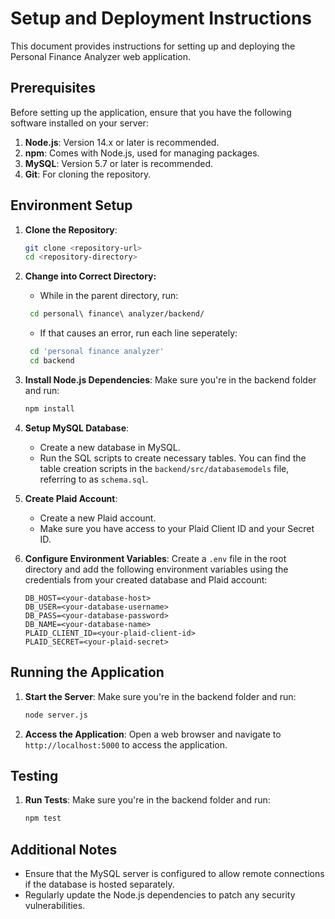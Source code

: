 # Setup and Deployment Instructions

This document provides instructions for setting up and deploying the Personal Finance Analyzer web application.

## Prerequisites

Before setting up the application, ensure that you have the following software installed on your server:

1. **Node.js**: Version 14.x or later is recommended.
2. **npm**: Comes with Node.js, used for managing packages.
3. **MySQL**: Version 5.7 or later is recommended.
4. **Git**: For cloning the repository.

## Environment Setup

1. **Clone the Repository**:
   ```bash
   git clone <repository-url>
   cd <repository-directory>
   ```

2. **Change into Correct Directory:** 
   - While in the parent directory, run:
   ```bash
    cd personal\ finance\ analyzer/backend/
   ```
   - If that causes an error, run each line seperately:
   ```bash
    cd 'personal finance analyzer'
    cd backend
   ```

3. **Install Node.js Dependencies**:
    Make sure you're in the backend folder and run:
   ```bash
   npm install
   ```

4. **Setup MySQL Database**:
   - Create a new database in MySQL.
   - Run the SQL scripts to create necessary tables. You can find the table creation scripts in the `backend/src/databasemodels` file, referring to as `schema.sql`.

5. **Create Plaid Account**:
   - Create a new Plaid account.
   - Make sure you have access to your Plaid Client ID and your Secret ID.

6. **Configure Environment Variables**:
   Create a `.env` file in the root directory and add the following environment variables using the credentials from your created database and Plaid account:
   ```plaintext
   DB_HOST=<your-database-host>
   DB_USER=<your-database-username>
   DB_PASS=<your-database-password>
   DB_NAME=<your-database-name>
   PLAID_CLIENT_ID=<your-plaid-client-id>
   PLAID_SECRET=<your-plaid-secret>
   ```

## Running the Application

1. **Start the Server**:
    Make sure you're in the backend folder and run:
   ```bash
   node server.js
   ```

2. **Access the Application**:
   Open a web browser and navigate to `http://localhost:5000` to access the application.

## Testing

1. **Run Tests**:
    Make sure you're in the backend folder and run:
   ```bash
   npm test
   ```

## Additional Notes

- Ensure that the MySQL server is configured to allow remote connections if the database is hosted separately.
- Regularly update the Node.js dependencies to patch any security vulnerabilities.